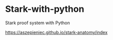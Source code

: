 # Stark-with-python
Stark proof system with Python

https://aszepieniec.github.io/stark-anatomy/index
